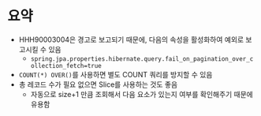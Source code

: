 # 요약
- HHH90003004은 경고로 보고되기 때문에, 다음의 속성을 활성화하여 예외로 보고시킬 수 있음
  - `spring.jpa.properties.hibernate.query.fail_on_pagination_over_collection_fetch=true`
- `COUNT(*) OVER()`를 사용하면 별도 COUNT 쿼리를 방지할 수 있음
- 총 레코드 수가 필요 없으면 Slice를 사용하는 것도 좋음
  - 자동으로 size+1 만큼 조회해서 다음 요소가 있는지 여부를 확인해주기 때문에 유용함
